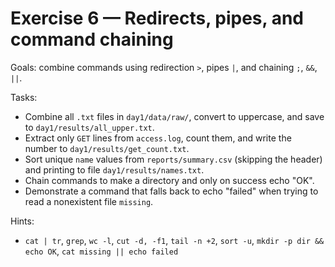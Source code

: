 # Exercise 6 — Redirects, pipes, and command chaining

Goals: combine commands using redirection `>`, pipes `|`, and chaining `;`, `&&`, `||`.

Tasks:
- Combine all `.txt` files in `day1/data/raw/`, convert to uppercase, and save to `day1/results/all_upper.txt`.
- Extract only `GET` lines from `access.log`, count them, and write the number to `day1/results/get_count.txt`.
- Sort unique `name` values from `reports/summary.csv` (skipping the header) and printing to file `day1/results/names.txt`.
- Chain commands to make a directory and only on success echo "OK".
- Demonstrate a command that falls back to echo "failed" when trying to read a nonexistent file `missing`.

Hints:
- `cat | tr`, `grep`, `wc -l`, `cut -d, -f1`, `tail -n +2`, `sort -u`, `mkdir -p dir && echo OK`, `cat missing || echo failed`
